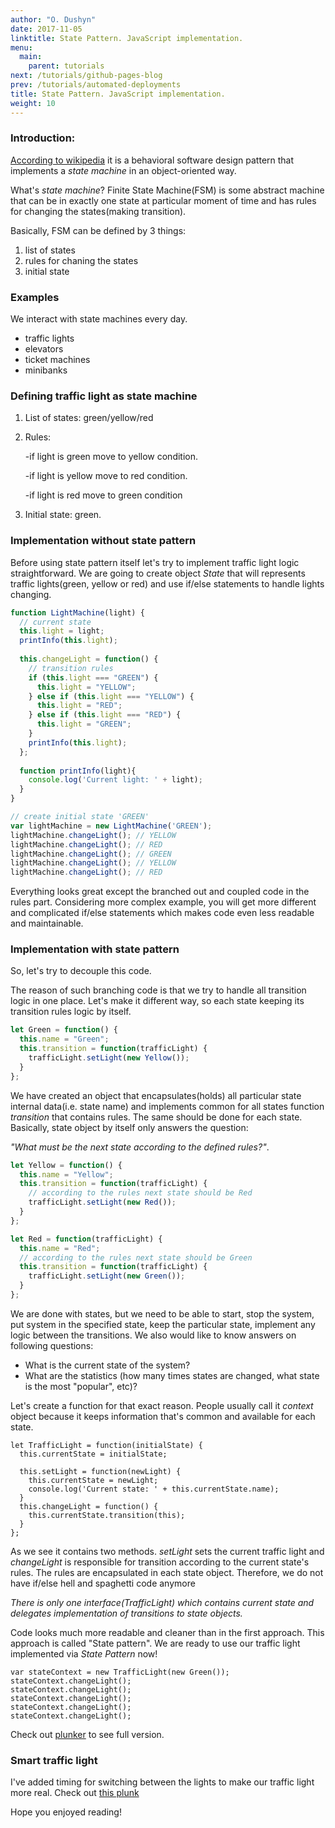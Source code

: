 ```yaml
---
author: "O. Dushyn"
date: 2017-11-05
linktitle: State Pattern. JavaScript implementation.
menu:
  main:
    parent: tutorials
next: /tutorials/github-pages-blog
prev: /tutorials/automated-deployments
title: State Pattern. JavaScript implementation.
weight: 10
---
```


### Introduction: 
[According to wikipedia](https://en.wikipedia.org/wiki/State_pattern) it is a behavioral software design pattern that 
implements a *state machine* in an object-oriented way.

What's *state machine*?
Finite State Machine(FSM) is some abstract machine that can be in exactly one state at particular moment of time and 
has rules for changing the states(making transition).


Basically, FSM can be defined by 3 things:

1. list of states
2. rules for chaning the states
3. initial state

### Examples

We interact with state machines every day.  

- traffic lights
- elevators
- ticket machines
- minibanks

### Defining traffic light as state machine

1. List of states: green/yellow/red
2. Rules:   

    -if light is green move to yellow condition.
    
    -if light is yellow move to red condition.
    
    -if light is red move to green condition
3. Initial state: green.

### Implementation without state pattern

Before using state pattern itself let's try to implement traffic light logic straightforward. We are going to create
object *State* that will represents traffic lights(green, yellow or red) and use if/else statements to handle lights 
changing.  

```js
function LightMachine(light) {
  // current state  
  this.light = light;
  printInfo(this.light);
  
  this.changeLight = function() {
    // transition rules  
    if (this.light === "GREEN") {
      this.light = "YELLOW";
    } else if (this.light === "YELLOW") {
      this.light = "RED";
    } else if (this.light === "RED") {
      this.light = "GREEN";
    }
    printInfo(this.light);
  };
  
  function printInfo(light){
    console.log('Current light: ' + light);
  }
}

// create initial state 'GREEN'
var lightMachine = new LightMachine('GREEN');
lightMachine.changeLight(); // YELLOW
lightMachine.changeLight(); // RED
lightMachine.changeLight(); // GREEN
lightMachine.changeLight(); // YELLOW
lightMachine.changeLight(); // RED
```

Everything looks great except the branched out and coupled code in the rules part. Considering more complex example, you will get 
more different and complicated if/else statements which makes code even less readable and maintainable.

### Implementation with state pattern

So, let's try to decouple this code.

The reason of such branching code is that we try to handle all transition logic in one place. Let's make it different way, 
so each state keeping its transition rules logic by itself.
```js
let Green = function() {
  this.name = "Green";
  this.transition = function(trafficLight) {
    trafficLight.setLight(new Yellow());
  }
};
```
We have created an object that encapsulates(holds) all particular state internal data(i.e. state name) 
and implements common for all states function *transition* that contains rules. 
The same should be done for each state. Basically, state object by itself only answers the question: 

*"What must be the next state according to the defined rules?"*.
```js
let Yellow = function() {
  this.name = "Yellow";
  this.transition = function(trafficLight) {
    // according to the rules next state should be Red
    trafficLight.setLight(new Red());
  }
};

let Red = function(trafficLight) {
  this.name = "Red";
  // according to the rules next state should be Green
  this.transition = function(trafficLight) {
    trafficLight.setLight(new Green());
  }
};
```

We are done with states, but we need to be able to start, stop the system, put system in the specified state, 
keep the particular state, implement any logic between the transitions.
We also would like to know answers on following questions:

- What is the current state of the system?
- What are the statistics (how many times states are changed, what state is the most "popular", etc)?

Let's create a function for that exact reason. People usually  call it *context* object because it keeps information 
that's common and available for each state.

```
let TrafficLight = function(initialState) {
  this.currentState = initialState;
  
  this.setLight = function(newLight) {
    this.currentState = newLight;
    console.log('Current state: ' + this.currentState.name);
  }
  this.changeLight = function() {
    this.currentState.transition(this);
  }
};
```

As we see it contains two methods. *setLight* sets the current traffic light and *changeLight* is responsible 
for transition according to the current state's rules. The rules are encapsulated in each state object. 
Therefore, we do not have if/else hell and spaghetti code anymore

*There is only one interface(TrafficLight) which contains current state and delegates implementation of transitions to state objects.*

Code looks much more readable and cleaner than in the first approach. This approach is called "State pattern".
We are ready to use our traffic light implemented via *State Pattern* now!
```
var stateContext = new TrafficLight(new Green());
stateContext.changeLight();
stateContext.changeLight();
stateContext.changeLight();
stateContext.changeLight();
stateContext.changeLight();
```
Check out [plunker](http://plnkr.co/edit/iJo6CfGjX0EuiZ9BIj4l) to see full version.

### Smart traffic light

I've added timing for switching between the lights to make our traffic light more real.
Check out [this plunk](http://plnkr.co/edit/V5bUWp)

Hope you enjoyed reading!